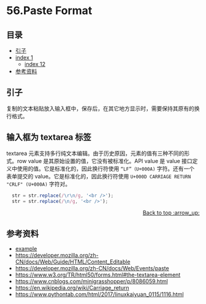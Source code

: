 # 56.Paste Format

## <a name="index"></a> 目录
- [引子](#start)
- [index 1](#index1)
  - [index 12](#index12)
- [参考资料](#reference)


## <a name="start"></a> 引子
复制的文本粘贴放入输入框中，保存后，在其它地方显示时，需要保持其原有的换行格式。

## 输入框为 textarea 标签
textarea 元素支持多行纯文本编辑。由于历史原因，元素的值有三种不同的形式。row value 是其原始设置的值，它没有被标准化。API value 是 value 接口定义中使用的值。它是标准化的，因此换行符使用 `“LF”（U+000A)` 字符。还有一个表单提交的 value。它是标准化的，因此换行符使用 `U+000D CARRIAGE RETURN "CRLF" (U+000A)`  字符对。

<!-- 该元素的 API value 是元素的 row value 按照下面的转换而来：
1. 将 row value 的所有 U+000D CARRIAGE RETURN "CRLF" (U+000A) 字符对，替换为一个 "LF" (U+000A) 字符。
2. 将 row value 的剩下的 U+000D CARRIAGE RETURN 字符，替换为一个"LF" (U+000A) 字符。 -->


```js
  str = str.replace(/\r\n/g, '<br />');
  str = str.replace(/\n/g, '<br />');
```


<div align="right"><a href="#index">Back to top :arrow_up:</a></div>


## <a name="reference"></a> 参考资料
- [example][url-base]
- https://developer.mozilla.org/zh-CN/docs/Web/Guide/HTML/Content_Editable
- https://developer.mozilla.org/zh-CN/docs/Web/Events/paste
- https://www.w3.org/TR/html50/forms.html#the-textarea-element
- https://www.cnblogs.com/minigrasshopper/p/8086059.html
- https://en.wikipedia.org/wiki/Carriage_return
- https://www.pythontab.com/html/2017/linuxkaiyuan_0115/1116.html


[url-base]:https://xxholic.github.io/segment